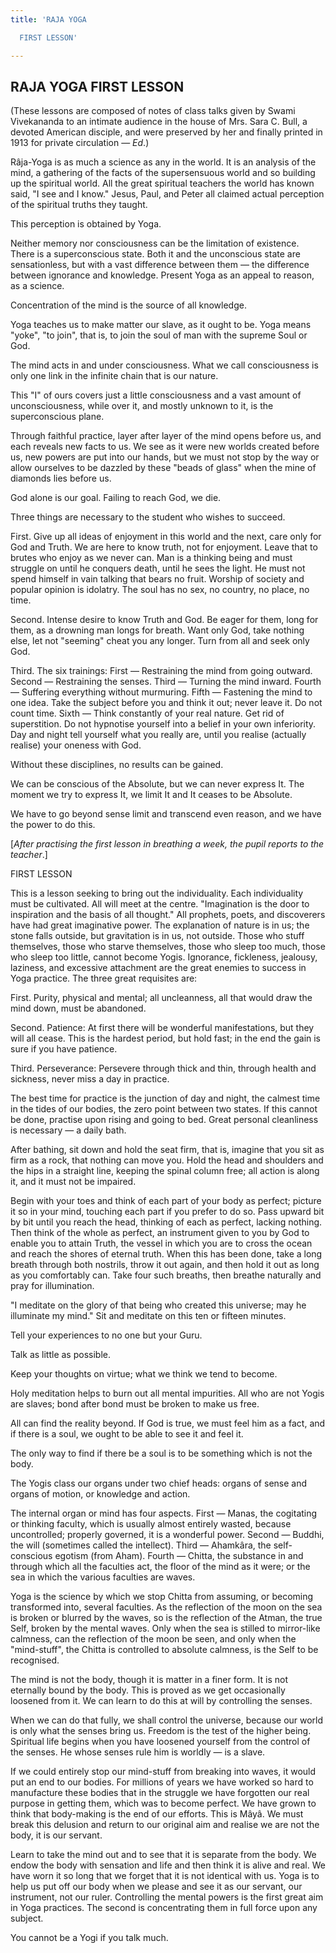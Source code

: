 ```yaml
---
title: 'RAJA YOGA

  FIRST LESSON'

---
```





  

## RAJA YOGA FIRST LESSON

(These lessons are composed of notes of class talks given by Swami
Vivekananda to an intimate audience in the house of Mrs. Sara C. Bull, a
devoted American disciple, and were preserved by her and finally printed
in 1913 for private circulation — *Ed*.)

Râja-Yoga is as much a science as any in the world. It is an analysis of
the mind, a gathering of the facts of the supersensuous world and so
building up the spiritual world. All the great spiritual teachers the
world has known said, "I see and I know." Jesus, Paul, and Peter all
claimed actual perception of the spiritual truths they taught.

This perception is obtained by Yoga.

Neither memory nor consciousness can be the limitation of existence.
There is a superconscious state. Both it and the unconscious state are
sensationless, but with a vast difference between them — the difference
between ignorance and knowledge. Present Yoga as an appeal to reason, as
a science.

Concentration of the mind is the source of all knowledge.

Yoga teaches us to make matter our slave, as it ought to be. Yoga means
"yoke", "to join", that is, to join the soul of man with the supreme
Soul or God.

The mind acts in and under consciousness. What we call consciousness is
only one link in the infinite chain that is our nature.

This "I" of ours covers just a little consciousness and a vast amount of
unconsciousness, while over it, and mostly unknown to it, is the
superconscious plane.

Through faithful practice, layer after layer of the mind opens before
us, and each reveals new facts to us. We see as it were new worlds
created before us, new powers are put into our hands, but we must not
stop by the way or allow ourselves to be dazzled by these "beads of
glass" when the mine of diamonds lies before us.

God alone is our goal. Failing to reach God, we die.

Three things are necessary to the student who wishes to succeed.

First. Give up all ideas of enjoyment in this world and the next, care
only for God and Truth. We are here to know truth, not for enjoyment.
Leave that to brutes who enjoy as we never can. Man is a thinking being
and must struggle on until he conquers death, until he sees the light.
He must not spend himself in vain talking that bears no fruit. Worship
of society and popular opinion is idolatry. The soul has no sex, no
country, no place, no time.

Second. Intense desire to know Truth and God. Be eager for them, long
for them, as a drowning man longs for breath. Want only God, take
nothing else, let not "seeming" cheat you any longer. Turn from all and
seek only God.

Third. The six trainings: First — Restraining the mind from going
outward. Second — Restraining the senses. Third — Turning the mind
inward. Fourth — Suffering everything without murmuring. Fifth —
Fastening the mind to one idea. Take the subject before you and think it
out; never leave it. Do not count time. Sixth — Think constantly of your
real nature. Get rid of superstition. Do not hypnotise yourself into a
belief in your own inferiority. Day and night tell yourself what you
really are, until you realise (actually realise) your oneness with God.

Without these disciplines, no results can be gained.

We can be conscious of the Absolute, but we can never express It. The
moment we try to express It, we limit It and It ceases to be Absolute.

We have to go beyond sense limit and transcend even reason, and we have
the power to do this.

\[*After practising the first lesson in breathing a week, the pupil
reports to the teacher*.\]

FIRST LESSON

This is a lesson seeking to bring out the individuality. Each
individuality must be cultivated. All will meet at the centre.
"Imagination is the door to inspiration and the basis of all thought."
All prophets, poets, and discoverers have had great imaginative power.
The explanation of nature is in us; the stone falls outside, but
gravitation is in us, not outside. Those who stuff themselves, those who
starve themselves, those who sleep too much, those who sleep too little,
cannot become Yogis. Ignorance, fickleness, jealousy, laziness, and
excessive attachment are the great enemies to success in Yoga practice.
The three great requisites are:

First. Purity, physical and mental; all uncleanness, all that would draw
the mind down, must be abandoned.

Second. Patience: At first there will be wonderful manifestations, but
they will all cease. This is the hardest period, but hold fast; in the
end the gain is sure if you have patience.

Third. Perseverance: Persevere through thick and thin, through health
and sickness, never miss a day in practice.

The best time for practice is the junction of day and night, the calmest
time in the tides of our bodies, the zero point between two states. If
this cannot be done, practise upon rising and going to bed. Great
personal cleanliness is necessary — a daily bath.

After bathing, sit down and hold the seat firm, that is, imagine that
you sit as firm as a rock, that nothing can move you. Hold the head and
shoulders and the hips in a straight line, keeping the spinal column
free; all action is along it, and it must not be impaired.

Begin with your toes and think of each part of your body as perfect;
picture it so in your mind, touching each part if you prefer to do so.
Pass upward bit by bit until you reach the head, thinking of each as
perfect, lacking nothing. Then think of the whole as perfect, an
instrument given to you by God to enable you to attain Truth, the vessel
in which you are to cross the ocean and reach the shores of eternal
truth. When this has been done, take a long breath through both
nostrils, throw it out again, and then hold it out as long as you
comfortably can. Take four such breaths, then breathe naturally and pray
for illumination.

"I meditate on the glory of that being who created this universe; may he
illuminate my mind." Sit and meditate on this ten or fifteen minutes.

Tell your experiences to no one but your Guru.

Talk as little as possible.

Keep your thoughts on virtue; what we think we tend to become.

Holy meditation helps to burn out all mental impurities. All who are not
Yogis are slaves; bond after bond must be broken to make us free.

All can find the reality beyond. If God is true, we must feel him as a
fact, and if there is a soul, we ought to be able to see it and feel it.

The only way to find if there be a soul is to be something which is not
the body.

The Yogis class our organs under two chief heads: organs of sense and
organs of motion, or knowledge and action.

The internal organ or mind has four aspects. First — Manas, the
cogitating or thinking faculty, which is usually almost entirely wasted,
because uncontrolled; properly governed, it is a wonderful power. Second
— Buddhi, the will (sometimes called the intellect). Third — Ahamkâra,
the self-conscious egotism (from Aham). Fourth — Chitta, the substance
in and through which all the faculties act, the floor of the mind as it
were; or the sea in which the various faculties are waves.

Yoga is the science by which we stop Chitta from assuming, or becoming
transformed into, several faculties. As the reflection of the moon on
the sea is broken or blurred by the waves, so is the reflection of the
Atman, the true Self, broken by the mental waves. Only when the sea is
stilled to mirror-like calmness, can the reflection of the moon be seen,
and only when the "mind-stuff", the Chitta is controlled to absolute
calmness, is the Self to be recognised.

The mind is not the body, though it is matter in a finer form. It is not
eternally bound by the body. This is proved as we get occasionally
loosened from it. We can learn to do this at will by controlling the
senses.

When we can do that fully, we shall control the universe, because our
world is only what the senses bring us. Freedom is the test of the
higher being. Spiritual life begins when you have loosened yourself from
the control of the senses. He whose senses rule him is worldly — is a
slave.

If we could entirely stop our mind-stuff from breaking into waves, it
would put an end to our bodies. For millions of years we have worked so
hard to manufacture these bodies that in the struggle we have forgotten
our real purpose in getting them, which was to become perfect. We have
grown to think that body-making is the end of our efforts. This is Mâyâ.
We must break this delusion and return to our original aim and realise
we are not the body, it is our servant.

Learn to take the mind out and to see that it is separate from the body.
We endow the body with sensation and life and then think it is alive and
real. We have worn it so long that we forget that it is not identical
with us. Yoga is to help us put off our body when we please and see it
as our servant, our instrument, not our ruler. Controlling the mental
powers is the first great aim in Yoga practices. The second is
concentrating them in full force upon any subject.

You cannot be a Yogi if you talk much.


